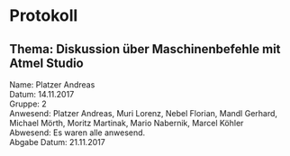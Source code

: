 # Protokoll
## Thema: Diskussion über Maschinenbefehle mit Atmel Studio 

Name: Platzer Andreas <br>
Datum: 14.11.2017 <br>
Gruppe: 2 <br>
Anwesend: Platzer Andreas, Muri Lorenz, Nebel Florian, Mandl Gerhard, Michael Mörth, Moritz Martinak, Mario Nabernik, Marcel Köhler <br>
Abwesend: Es waren alle anwesend. <br>
Abgabe Datum: 21.11.2017 <br>
